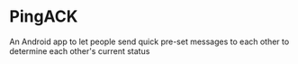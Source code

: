 PingACK
=======

An Android app to let people send quick pre-set messages to each other to determine each other's current status